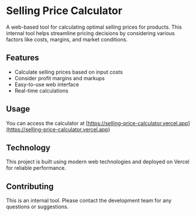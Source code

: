# Selling Price Calculator

A web-based tool for calculating optimal selling prices for products. This internal tool helps streamline pricing decisions by considering various factors like costs, margins, and market conditions.

## Features

- Calculate selling prices based on input costs
- Consider profit margins and markups
- Easy-to-use web interface
- Real-time calculations

## Usage

You can access the calculator at [https://selling-price-calculator.vercel.app](https://selling-price-calculator.vercel.app)

## Technology

This project is built using modern web technologies and deployed on Vercel for reliable performance.

## Contributing

This is an internal tool. Please contact the development team for any questions or suggestions.